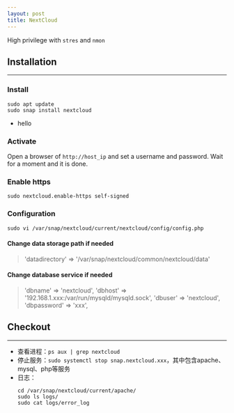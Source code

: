```yaml
---
layout: post
title: NextCloud
---
```


High privilege with `stres` and `nmon`

## Installation
---
### Install
```shell
sudo apt update
sudo snap install nextcloud
```
- hello
### Activate
Open a browser of `http://host_ip` and set a username and password.
Wait for a moment and it is done.

### Enable https
```shell
sudo nextcloud.enable-https self-signed
```

### Configuration
```shell
sudo vi /var/snap/nextcloud/current/nextcloud/config/config.php
```
#### Change data storage path if needed
> 'datadirectory' => '/var/snap/nextcloud/common/nextcloud/data' 

#### Change database service if needed
> 'dbname' => 'nextcloud',
> 'dbhost' => '192.168.1.xxx:/var/run/mysqld/mysqld.sock',
> 'dbuser' => 'nextcloud',
> 'dbpassword' => 'xxx',


## Checkout
---
- 查看进程：`ps aux | grep nextcloud`
- 停止服务：`sudo systemctl stop snap.nextcloud.xxx`，其中包含apache、mysql、php等服务
- 日志：
  ```shell
  cd /var/snap/nextcloud/current/apache/
  sudo ls logs/
  sudo cat logs/error_log
  ```


